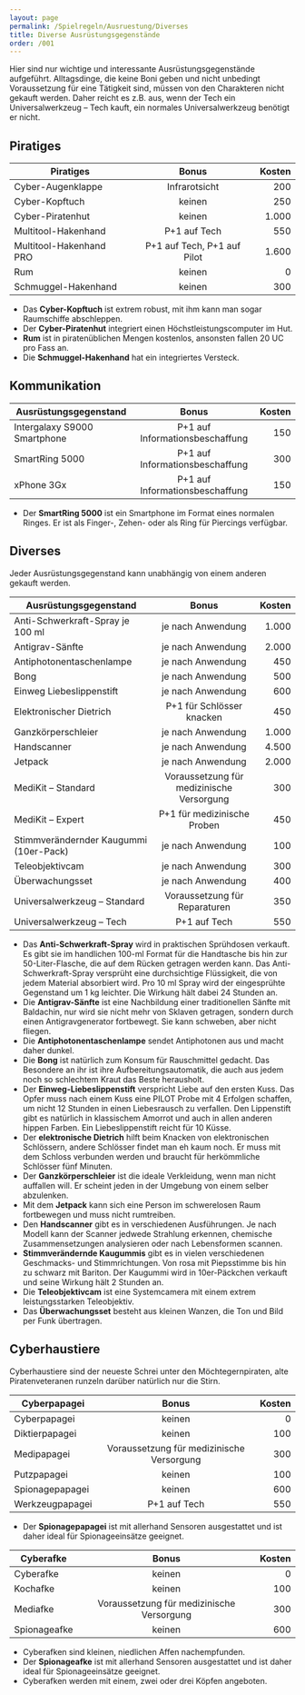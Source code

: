 ```yaml
---
layout: page
permalink: /Spielregeln/Ausruestung/Diverses
title: Diverse Ausrüstungsgegenstände
order: /001
---
```


Hier sind nur wichtige und interessante Ausrüstungsgegenstände aufgeführt. Alltagsdinge, die keine Boni geben und nicht unbedingt Voraussetzung für eine Tätigkeit sind, müssen von den Charakteren nicht gekauft werden. Daher reicht es z.B. aus, wenn der Tech ein Universalwerkzeug – Tech kauft, ein normales Universalwerkzeug benötigt er nicht.

## Piratiges

| Piratiges | Bonus | Kosten |
| --------- | :---: | -----: |
| Cyber-Augenklappe | Infrarotsicht | 200 |
| Cyber-Kopftuch | keinen | 250 |
| Cyber-Piratenhut | keinen | 1.000 |
| Multitool-Hakenhand | P+1 auf Tech | 550 |
| Multitool-Hakenhand PRO | P+1 auf Tech, P+1 auf Pilot | 1.600 |
| Rum | keinen | 0 |
| Schmuggel-Hakenhand | keinen | 300 |

- Das **Cyber-Kopftuch** ist extrem robust, mit ihm kann man sogar Raumschiffe abschleppen.
- Der **Cyber-Piratenhut** integriert einen Höchstleistungscomputer im Hut.
- **Rum** ist in piratenüblichen Mengen kostenlos, ansonsten fallen 20 UC pro Fass an.
- Die **Schmuggel-Hakenhand** hat ein integriertes Versteck.

## Kommunikation

| Ausrüstungsgegenstand | Bonus | Kosten |
| --------------------- | :---: | -----: |
| Intergalaxy S9000 Smartphone | P+1 auf Informationsbeschaffung | 150 |
| SmartRing 5000 | P+1 auf Informationsbeschaffung | 300 |
| xPhone 3Gx | P+1 auf Informationsbeschaffung | 150 |

- Der **SmartRing 5000** ist ein Smartphone im Format eines normalen Ringes. Er ist als Finger-, Zehen- oder als Ring für Piercings verfügbar.

## Diverses

Jeder Ausrüstungsgegenstand kann unabhängig von einem anderen gekauft werden.

| Ausrüstungsgegenstand | Bonus | Kosten |
| --------------------- | :---: | -----: |
| Anti-Schwerkraft-Spray je 100 ml | je nach Anwendung | 1.000 |
| Antigrav-Sänfte | je nach Anwendung | 2.000 |
| Antiphotonentaschenlampe | je nach Anwendung | 450 |
| Bong | je nach Anwendung | 500 |
| Einweg Liebeslippenstift | je nach Anwendung | 600 |
| Elektronischer Dietrich | P+1 für Schlösser knacken | 450 |
| Ganzkörperschleier | je nach Anwendung | 1.000 |
| Handscanner | je nach Anwendung | 4.500 |
| Jetpack | je nach Anwendung | 2.000 |
| MediKit – Standard | Voraussetzung für medizinische Versorgung | 300 |
| MediKit – Expert | P+1 für medizinische Proben | 450 |
| Stimmverändernder Kaugummi (10er-Pack) | je nach Anwendung | 100 |
| Teleobjektivcam | je nach Anwendung | 300 |
| Überwachungsset | je nach Anwendung | 400 |
| Universalwerkzeug – Standard | Voraussetzung für Reparaturen | 350 |
| Universalwerkzeug – Tech | P+1 auf Tech | 550 |

- Das **Anti-Schwerkraft-Spray** wird in praktischen Sprühdosen verkauft. Es gibt sie im handlichen 100-ml Format für die Handtasche bis hin zur 50-Liter-Flasche, die auf dem Rücken getragen werden kann. Das Anti-Schwerkraft-Spray versprüht eine durchsichtige Flüssigkeit, die von jedem Material absorbiert wird. Pro 10 ml Spray wird der eingesprühte Gegenstand um 1 kg leichter. Die Wirkung hält dabei 24 Stunden an.
- Die **Antigrav-Sänfte** ist eine Nachbildung einer traditionellen Sänfte mit Baldachin, nur wird sie nicht mehr von Sklaven getragen, sondern durch einen Antigravgenerator fortbewegt. Sie kann schweben, aber nicht fliegen.
- Die **Antiphotonentaschenlampe** sendet Antiphotonen aus und macht daher dunkel.
- Die **Bong** ist natürlich zum Konsum für Rauschmittel gedacht. Das Besondere an ihr ist ihre Aufbereitungsautomatik, die auch aus jedem noch so schlechtem Kraut das Beste herausholt.
- Der **Einweg-Liebeslippenstift** verspricht Liebe auf den ersten Kuss. Das Opfer muss nach einem Kuss eine PILOT Probe mit 4 Erfolgen schaffen, um nicht 12 Stunden in einen Liebesrausch zu verfallen. Den Lippenstift gibt es natürlich in klassischem Amorrot und auch in allen anderen hippen Farben. Ein Liebeslippenstift reicht für 10 Küsse.
- Der **elektronische Dietrich** hilft beim Knacken von elektronischen Schlössern, andere Schlösser findet man eh kaum noch. Er muss mit dem Schloss verbunden werden und braucht für herkömmliche Schlösser fünf Minuten.
- Der **Ganzkörperschleier** ist die ideale Verkleidung, wenn man nicht auffallen will. Er scheint jeden in der Umgebung von einem selber abzulenken.
- Mit dem **Jetpack** kann sich eine Person im schwerelosen Raum fortbewegen und muss nicht rumtreiben.
- Den **Handscanner** gibt es in verschiedenen Ausführungen. Je nach Modell kann der Scanner jedwede Strahlung erkennen, chemische Zusammensetzungen analysieren oder nach Lebensformen scannen.
- **Stimmverändernde Kaugummis** gibt es in vielen verschiedenen Geschmacks- und Stimmrichtungen. Von rosa mit Piepsstimme bis hin zu schwarz mit Bariton. Der Kaugummi wird in 10er-Päckchen verkauft und seine Wirkung hält 2 Stunden an.
- Die **Teleobjektivcam** ist eine Systemcamera mit einem extrem leistungsstarken Teleobjektiv.
- Das **Überwachungsset** besteht aus kleinen Wanzen, die Ton und Bild per Funk übertragen.

## Cyberhaustiere

Cyberhaustiere sind der neueste Schrei unter den Möchtegernpiraten, alte Piratenveteranen runzeln darüber natürlich nur die Stirn.

| Cyberpapagei | Bonus | Kosten |
| ------------ | :---: | -----: |
| Cyberpapagei | keinen | 0 |
| Diktierpapagei | keinen | 100 |
| Medipapagei | Voraussetzung für medizinische Versorgung | 300 |
| Putzpapagei | keinen | 100 |
| Spionagepapagei | keinen | 600 |
| Werkzeugpapagei | P+1 auf Tech | 550 |

- Der **Spionagepapagei** ist mit allerhand Sensoren ausgestattet und ist daher ideal für Spionageeinsätze geeignet.

| Cyberafke | Bonus | Kosten |
| --------- | :---: | -----: |
| Cyberafke | keinen | 0 |
| Kochafke | keinen | 100 |
| Mediafke | Voraussetzung für medizinische Versorgung | 300 |
| Spionageafke | keinen | 600 |

- Cyberafken sind kleinen, niedlichen Affen nachempfunden.
- Der **Spionageafke** ist mit allerhand Sensoren ausgestattet und ist daher ideal für Spionageeinsätze geeignet.
- Cyberafken werden mit einem, zwei oder drei Köpfen angeboten.
